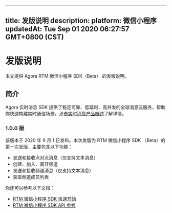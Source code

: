 
---
title: 发版说明
description: 
platform: 微信小程序
updatedAt: Tue Sep 01 2020 06:27:57 GMT+0800 (CST)
---
# 发版说明
本文提供 Agora RTM 微信小程序 SDK（Beta） 的发版说明。

## 简介

Agora 实时消息 SDK 提供了稳定可靠、低延时、高并发的全球消息云服务，帮助你快速构建实时通信场景。点击[实时消息产品概述](../../cn/Real-time-Messaging/product_rtm.md)了解详情。

### 1.0.0 版

该版本于 2020 年 9 月 1 日发布。本次发版为 RTM 微信小程序 SDK （Beta）的第一次发版，主要包含以下功能：

- 发送和接收点对点消息（仅支持文本消息）
- 创建、加入、离开频道
- 发送和接收频道消息（仅支持文本消息）
- 获取频道成员列表

你还可以参考以下文档：
- [RTM 微信小程序 SDK 快速开始](https://docs.agora.io/cn/Real-time-Messaging/messaging_wechat?platform=%E5%BE%AE%E4%BF%A1%E5%B0%8F%E7%A8%8B%E5%BA%8F)
- [RTM 微信小程序 SDK API 参考](https://docs.agora.io/cn/Real-time-Messaging/API%20Reference/RTM_wechat/index.html)
